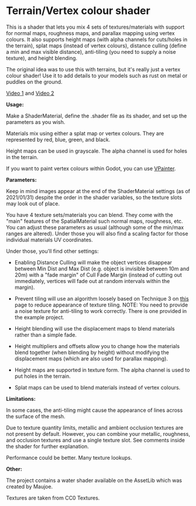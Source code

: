# Terrain/Vertex colour shader
This is a shader that lets you mix 4 sets of textures/materials with support for normal maps, roughness maps, and parallax mapping using vertex colours. It also supports height maps (with alpha channels for cuts/holes
in the terrain), splat maps (instead of vertex colours), distance culling (define a min and max visible distance), anti-tiling (you need to supply a noise texture), and height blending.

The original idea was to use this with terrains, but it's really just a vertex colour shader! Use it to add details to your models such as rust on metal or puddles on the ground.

[Video 1](https://youtu.be/4e_iv0hZssM) and [Video 2](https://youtu.be/C9tCCJoFKZU)

**Usage:**

Make a ShaderMaterial, define the .shader file as its shader, and set up the parameters as you wish.

Materials mix using either a splat map or vertex colours. They are represented by red, blue, green, and black.

Height maps can be used in grayscale. The alpha channel is used for holes in the terrain.

If you want to paint vertex colours within Godot, you can use [VPainter](https://github.com/tomankirilov/VPainter).

**Parameters:**

Keep in mind images appear at the end of the ShaderMaterial settings (as of 2021/01/31) despite the order in the shader variables, so the texture slots may look out of place.

You have 4 texture sets/materials you can blend. They come with the "main" features of the SpatialMaterial such normal maps, roughness, etc.
You can adjust these parameters as usual (although some of the min/max ranges are altered). Under those you will also find a scaling factor for those individual materials UV coordinates.

Under those, you'll find other settings:

* Enabling Distance Culling will make the object vertices disappear between Min Dist and Max Dist (e.g. object is invisible between 10m and 20m) with a "fade margin" of Cull Fade Margin (instead of cutting out immediately, vertices will fade out at random intervals within the margin). 

* Prevent tiling will use an algorithm loosely based on Technique 3 on [this](www.iquilezles.org/www/articles/texturerepetition/texturerepetition.htm) page to reduce appearance of texture tiling.
NOTE: You need to provide a noise texture for anti-tiling to work correctly. There is one provided in the example project.

* Height blending will use the displacement maps to blend materials rather than a simple fade.

* Height multipliers and offsets allow you to change how the materials blend together (when blending by height) without modifying the displacement maps (which are also used for parallax mapping).

* Height maps are supported in texture form. The alpha channel is used to put holes in the terrain.

* Splat maps can be used to blend materials instead of vertex colours.

**Limitations:**

In some cases, the anti-tiling might cause the appearance of lines across the surface of the mesh.

Due to texture quantity limits, metallic and ambient occlusion textures are not present by default. 
However, you can combine your metallic, roughness, and occlusion textures and use a single texture slot. See comments inside the shader for further explanation.

Performance could be better. Many texture lookups.

**Other:**

The project contains a water shader available on the AssetLib which was created by Maujoe.

Textures are taken from CC0 Textures.